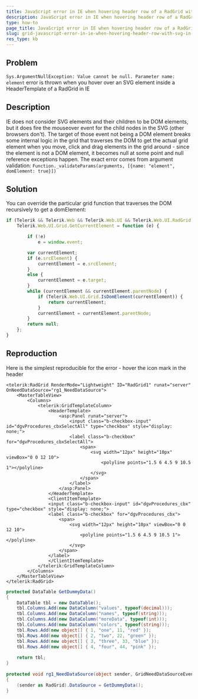 ```yaml
---
title: JavaScript error in IE when hovering header row of a RadGrid with svg in it
description: JavaScript error in IE when hovering header row of a RadGrid with svg in it. Check it now!
type: how-to
page_title: JavaScript error in IE when hovering header row of a RadGrid with svg in it
slug: grid-javascript-error-in-ie-when-hovering-header-row-with-svg-in-it
res_type: kb
---
```



## Problem

`Sys.ArgumentNullException: Value cannot be null. Parameter name: element` error is thrown when you hover over an SVG element inside a HeaderTemplate of a RadGrid in IE

## Description

IE does not consider SVG elements and their children to be DOM elements, but it does fire the mouseover event for the child nodes in the SVG (other browsers don't). The target of those event not being a DOM element breaks some internal logic in the grid that traverses the DOM to get the actual grid element when you move, click and drag elements in the grid around - since the element is not a DOM element, it becomes null at some point and null reference exceptions happen. The exact error comes from argument validation: `Function._validateParams(arguments, [{name: "element", domElement: true}])`

## Solution

You can override the particular grid function that traverses the DOM recursively to get a domElement:

````JavaScript
if (Telerik && Telerik.Web && Telerik.Web.UI && Telerik.Web.UI.RadGrid && Telerik.Web.Browser.ie) {
    Telerik.Web.UI.Grid.GetCurrentElement = function (e) {

        if (!e)
            e = window.event;

        var currentElement;
        if (e.srcElement) {
            currentElement = e.srcElement;
        }
        else {
            currentElement = e.target;
        }
        while (currentElement && currentElement.parentNode) {
            if (Telerik.Web.UI.Grid.IsDomElement(currentElement)) {
                return currentElement;
            }
            currentElement = currentElement.parentNode;
        }
        return null;
    };
}
````

## Reproduction

Here is the simplest reproducible for the error - hover the icon mark in the header

````ASPX
<telerik:RadGrid RenderMode="Lightweight" ID="RadGrid1" runat="server" OnNeedDataSource="rg1_NeedDataSource">
    <MasterTableView>
        <Columns>
            <telerik:GridTemplateColumn>
                <HeaderTemplate>
                    <asp:Panel runat="server">
                        <input class="b-checkbox-input" id="dgvProcedures_cbxSelectAll" type="checkbox" style="display: none;">
                        <label class="b-checkbox" for="dgvProcedures_cbxSelectAll">
                            <span>
                                <svg width="12px" height="10px" viewBox="0 0 12 10">
                                    <polyline points="1.5 6 4.5 9 10.5 1"></polyline>
                                </svg>
                            </span>
                        </label>
                    </asp:Panel>
                </HeaderTemplate>
                <ClientItemTemplate>
                <input class="b-checkbox-input" id="dgvProcedures_cbx" type="checkbox" style="display: none;">
                <label class="b-checkbox" for="dgvProcedures_cbx">
                    <span>
                        <svg width="12px" height="10px" viewBox="0 0 12 10">
                            <polyline points="1.5 6 4.5 9 10.5 1"></polyline>
                        </svg>
                    </span>
                </label>
                </ClientItemTemplate>
            </telerik:GridTemplateColumn>
        </Columns>
    </MasterTableView>
</telerik:RadGrid>
````

````C#
protected DataTable GetDummyData()
{
    DataTable tbl = new DataTable();
    tbl.Columns.Add(new DataColumn("values", typeof(decimal)));
    tbl.Columns.Add(new DataColumn("names", typeof(string)));
    tbl.Columns.Add(new DataColumn("moreData", typeof(int)));
    tbl.Columns.Add(new DataColumn("colors", typeof(string)));
    tbl.Rows.Add(new object[] { 1, "one", 11, "red" });
    tbl.Rows.Add(new object[] { 2, "two", 22, "green" });
    tbl.Rows.Add(new object[] { 3, "three", 33, "blue" });
    tbl.Rows.Add(new object[] { 4, "four", 44, "pink" });
 
    return tbl;
}
 
protected void rg1_NeedDataSource(object sender, GridNeedDataSourceEventArgs e)
{
    (sender as RadGrid).DataSource = GetDummyData();
}
````

 